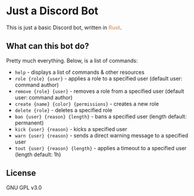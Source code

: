 # Just a Discord Bot

This is just a basic Discord bot, written in <span style="color:#DEA584;font-weight:700;">Rust</span>.

## What can this bot do?
Pretty much everything. Below, is a list of commands:

<ul>
  <li><code>help</code> - displays a list of commands & other resources</li>
  <li><code>role {role} {user}</code> - applies a role to a specified user (default user: command author)</li>
  <li><code>remove {role} {user}</code> - removes a role from a specified user (default user: command author)</li>
  <li><code>create {name} {color} {permissions}</code> - creates a new role</li>
  <li><code>delete {role}</code> - deletes a specified role</li>
  <li><code>ban {user} {reason} {length}</code> - bans a specified user (length default: permanent)</li>
  <li><code>kick {user} {reason}</code> - kicks a specified user</li>
  <li><code>warn {user} {reason}</code> - sends a direct warning message to a specified user</li>
  <li><code>tout {user} {reason} {length}</code> - applies a timeout to a specified user (length default: 1h)</li>
</ul>

## License
GNU GPL v3.0
